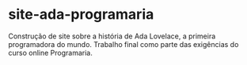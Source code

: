 # site-ada-programaria
Construção de site sobre a história de Ada Lovelace, a primeira programadora do mundo. Trabalho final como parte das exigências do curso online Programaria. 
